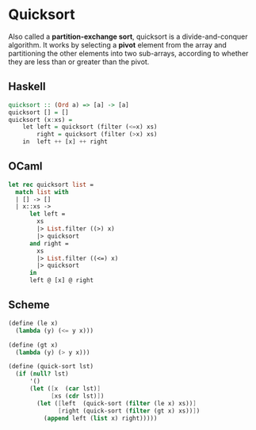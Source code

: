 # Quicksort

Also called a **partition-exchange sort**, quicksort is a divide-and-conquer algorithm. 
It works by selecting a **pivot** element from the array and partitioning the other elements 
into two sub-arrays, according to whether they are less than or greater than the pivot.

## Haskell

```haskell
quicksort :: (Ord a) => [a] -> [a]    
quicksort [] = []    
quicksort (x:xs) =     
    let left = quicksort (filter (<=x) xs)  
        right = quicksort (filter (>x) xs)   
    in  left ++ [x] ++ right 
```

## OCaml

```ocaml
let rec quicksort list =
  match list with
  | [] -> []
  | x::xs -> 
      let left = 
        xs 
        |> List.filter ((>) x) 
        |> quicksort
      and right = 
        xs 
        |> List.filter ((<=) x) 
        |> quicksort
      in 
      left @ [x] @ right
```

## Scheme

```scheme
(define (le x)
  (lambda (y) (<= y x)))

(define (gt x)
  (lambda (y) (> y x)))

(define (quick-sort lst)
  (if (null? lst)
      '()
      (let ([x  (car lst)]
            [xs (cdr lst)])
        (let ([left  (quick-sort (filter (le x) xs))]
              [right (quick-sort (filter (gt x) xs))])
          (append left (list x) right)))))
```
